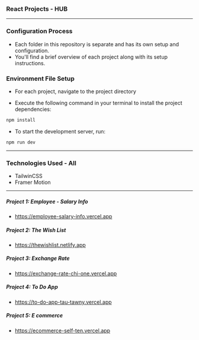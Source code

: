 ### React Projects - HUB

---

### Configuration Process

- Each folder in this repository is separate and has its own setup and configuration.
- You'll find a brief overview of each project along with its setup instructions.

### Environment File Setup

- For each project, navigate to the project directory

- Execute the following command in your terminal to install the project dependencies:

```bash
npm install
```

- To start the development server, run:

```bash
npm run dev
```

---

### Technologies Used - All

- TailwinCSS
- Framer Motion

---

##### Project 1: Employee - Salary Info

- https://employee-salary-info.vercel.app

##### Project 2: The Wish List

- https://thewishlist.netlify.app

##### Project 3: Exchange Rate

- https://exchange-rate-chi-one.vercel.app

##### Project 4: To Do App

- https://to-do-app-tau-tawny.vercel.app

##### Project 5: E commerce

- https://ecommerce-self-ten.vercel.app
